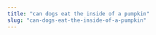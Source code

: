 ```yaml
---
title: "can dogs eat the inside of a pumpkin"
slug: "can-dogs-eat-the-inside-of-a-pumpkin"
---
```



